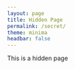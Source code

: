 ```yaml
---
layout: page
title: Hidden Page
permalink: /secret/
theme: minima
headbar: false
---
```


This is a hidden page

